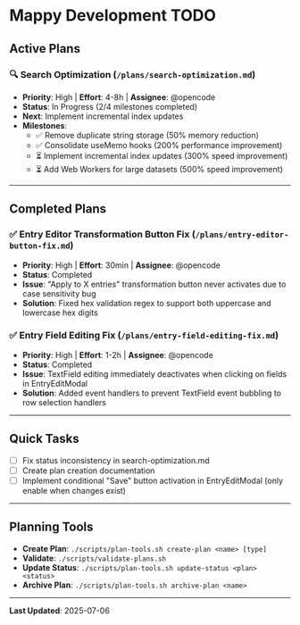 # Mappy Development TODO

## Active Plans

### 🔍 Search Optimization (`/plans/search-optimization.md`)
- **Priority**: High | **Effort**: 4-8h | **Assignee**: @opencode
- **Status**: In Progress (2/4 milestones completed)
- **Next**: Implement incremental index updates
- **Milestones**: 
  - ✅ Remove duplicate string storage (50% memory reduction)
  - ✅ Consolidate useMemo hooks (200% performance improvement)
  - ⏳ Implement incremental index updates (300% speed improvement)
  - ⏳ Add Web Workers for large datasets (500% speed improvement)

---

## Completed Plans

### ✅ Entry Editor Transformation Button Fix (`/plans/entry-editor-button-fix.md`)
- **Priority**: High | **Effort**: 30min | **Assignee**: @opencode
- **Status**: Completed
- **Issue**: "Apply to X entries" transformation button never activates due to case sensitivity bug
- **Solution**: Fixed hex validation regex to support both uppercase and lowercase hex digits

### ✅ Entry Field Editing Fix (`/plans/entry-field-editing-fix.md`)
- **Priority**: High | **Effort**: 1-2h | **Assignee**: @opencode
- **Status**: Completed
- **Issue**: TextField editing immediately deactivates when clicking on fields in EntryEditModal
- **Solution**: Added event handlers to prevent TextField event bubbling to row selection handlers

---

## Quick Tasks
- [ ] Fix status inconsistency in search-optimization.md
- [ ] Create plan creation documentation
- [ ] Implement conditional "Save" button activation in EntryEditModal (only enable when changes exist)

---

## Planning Tools
- **Create Plan**: `./scripts/plan-tools.sh create-plan <name> [type]`
- **Validate**: `./scripts/validate-plans.sh`
- **Update Status**: `./scripts/plan-tools.sh update-status <plan> <status>`
- **Archive Plan**: `./scripts/plan-tools.sh archive-plan <name>`

---

**Last Updated**: 2025-07-06